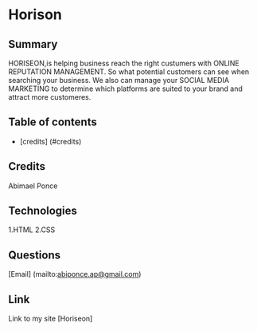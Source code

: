 # Horison

## Summary
HORISEON,is helping business reach the right custumers with ONLINE REPUTATION MANAGEMENT.
So what potential customers can see when searching your business. We also can manage your 
SOCIAL MEDIA MARKETING to determine which platforms are suited to your brand and attract more customeres. 

## Table of contents 

- [credits] (#credits)

## Credits 

Abimael Ponce

## Technologies

1.HTML
2.CSS

## Questions
[Email] (mailto:abiponce.ap@gmail.com)

## Link

Link to my site [Horiseon]